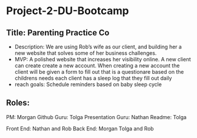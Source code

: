 # Project-2-DU-Bootcamp

## Title: Parenting Practice Co

- Description: We are using Rob’s wife as our client, and building her a new website that solves some of her business challenges.
- MVP: A polished website that increases her visibility online. A new client can create create a new account. When creating a new account the client will be given a form to fill out that is a questionare based on the childrens needs each client has a sleep log that they fill out daily
- reach goals: Schedule reminders based on baby sleep cycle

## Roles:
PM: Morgan
Github Guru: Tolga
Presentation Guru: Nathan
Readme: Tolga

Front End: Nathan and Rob
Back End: Morgan Tolga and Rob